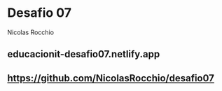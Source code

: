 # Desafio 07

Nicolas Rocchio

## educacionit-desafio07.netlify.app

## https://github.com/NicolasRocchio/desafio07
